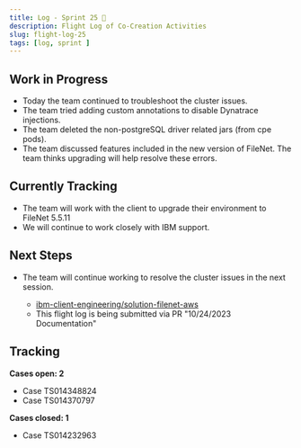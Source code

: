 ```yaml
---
title: Log - Sprint 25 🛫
description: Flight Log of Co-Creation Activities
slug: flight-log-25
tags: [log, sprint ]
---
```


## Work in Progress
- Today the team continued to troubleshoot the cluster issues.
- The team tried adding custom annotations to disable Dynatrace injections.
- The team deleted the non-postgreSQL driver related jars (from cpe pods).
- The team discussed features included in the new version of FileNet. The team thinks upgrading will help resolve these errors. 
## Currently Tracking
- The team will work with the client to upgrade their environment to FileNet 5.5.11
- We will continue to work closely with IBM support.
## Next Steps
- The team will continue working to resolve the cluster issues in the next session.
  
    - [ibm-client-engineering/solution-filenet-aws](https://trello.com/c/o1nc3JXp/1-cluster-and-database-troubleshooting)
    - This flight log is being submitted via PR "10/24/2023 Documentation"

## Tracking
**Cases open: 2**
  - Case TS014348824
  - Case TS014370797
  
**Cases closed: 1**
  - Case TS014232963